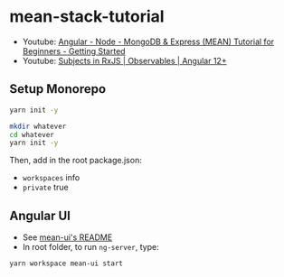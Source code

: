# mean-stack-tutorial

- Youtube: [Angular - Node - MongoDB & Express (MEAN) Tutorial for Beginners - Getting Started](https://youtu.be/1tRLveSyNz8)
- Youtube: [Subjects in RxJS | Observables | Angular 12+](https://youtu.be/CKyMb3kXN_A)

## Setup Monorepo

```bash
yarn init -y

mkdir whatever
cd whatever
yarn init -y
```

Then, add in the root package.json:
- `workspaces` info
- `private` true

## Angular UI

- See [mean-ui\'s README](mean-ui/README.md)
- In root folder, to run `ng-server`, type:

```bash
yarn workspace mean-ui start
```